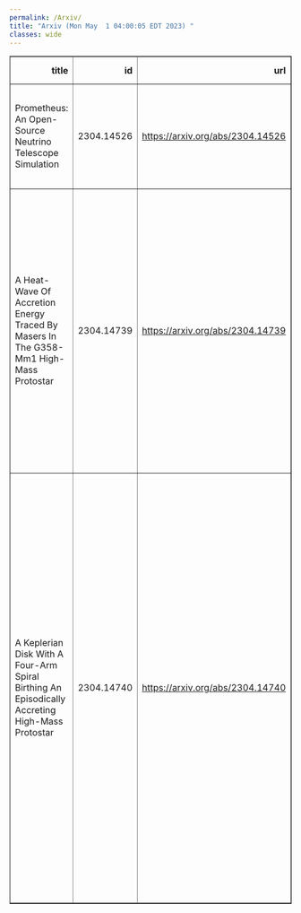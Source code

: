```yaml
---
permalink: /Arxiv/
title: "Arxiv (Mon May  1 04:00:05 EDT 2023) "
classes: wide
---
```

<table border="1" class="dataframe">
  <thead>
    <tr style="text-align: right;">
      <th>title</th>
      <th>id</th>
      <th>url</th>
      <th>authors</th>
      <th>Local Authors</th>
    </tr>
  </thead>
  <tbody>
    <tr>
      <td>Prometheus: An Open-Source Neutrino Telescope Simulation</td>
      <td>2304.14526</td>
      <td><a href="https://arxiv.org/abs/2304.14526" target="_blank">https://arxiv.org/abs/2304.14526</a></td>
      <td>Jeffrey Lazar, Stephan Meighen-Berger, Christian Haack, David Kim, Santiago Giner, Carlos A. Argüelles</td>
      <td>Stephan Meighen-Berger</td>
    </tr>
    <tr>
      <td>A Heat-Wave Of Accretion Energy Traced By Masers In The G358-Mm1   High-Mass Protostar</td>
      <td>2304.14739</td>
      <td><a href="https://arxiv.org/abs/2304.14739" target="_blank">https://arxiv.org/abs/2304.14739</a></td>
      <td>R. A. Burns, K. Sugiyama, T. Hirota, Kee-Tae Kim, A. M. Sobolev, B. Stecklum, G. C. Macleod, Y. Yonekura, M. Olech, G. Orosz, S. P. Ellingsen, L. Hyland, A. Caratti O Garatti, C. Brogan, T. R. Hunter, C. Phillips, S. P. Van Den Heever, J. Eislöffel, H. Linz, G. Surcis, J. O. Chibueze, W. Baan, B. Kramer</td>
      <td>Caprice Phillips</td>
    </tr>
    <tr>
      <td>A Keplerian Disk With A Four-Arm Spiral Birthing An Episodically   Accreting High-Mass Protostar</td>
      <td>2304.14740</td>
      <td><a href="https://arxiv.org/abs/2304.14740" target="_blank">https://arxiv.org/abs/2304.14740</a></td>
      <td>R. A. Burns, Y. Uno, N. Sakai, J. Blanchard, Z. Rosli, G. Orosz, Y. Yonekura, Y. Tanabe, K. Sugiyama, T. Hirota, Kee-Tae Kim, A. Aberfelds, A. E. Volvach, A. Bartkiewicz, A. Caratti O Garatti, A. M. Sobolev, B. Stecklum, C. Brogan, C. Phillips, D. A. Ladeyschikov, D. Johnstone, G. Surcis, G. C. Macleod, H. Linz, J. O. Chibueze, J. Brand, J. Eislöffel, L. Hyland, L. Uscanga, M. Olech, M. Durjasz, O. Bayandina, S. Breen, S. P. Ellingsen, S. P. Van Den Heever, T. R. Hunter, X. Chen</td>
      <td>Caprice Phillips</td>
    </tr>
  </tbody>
</table>